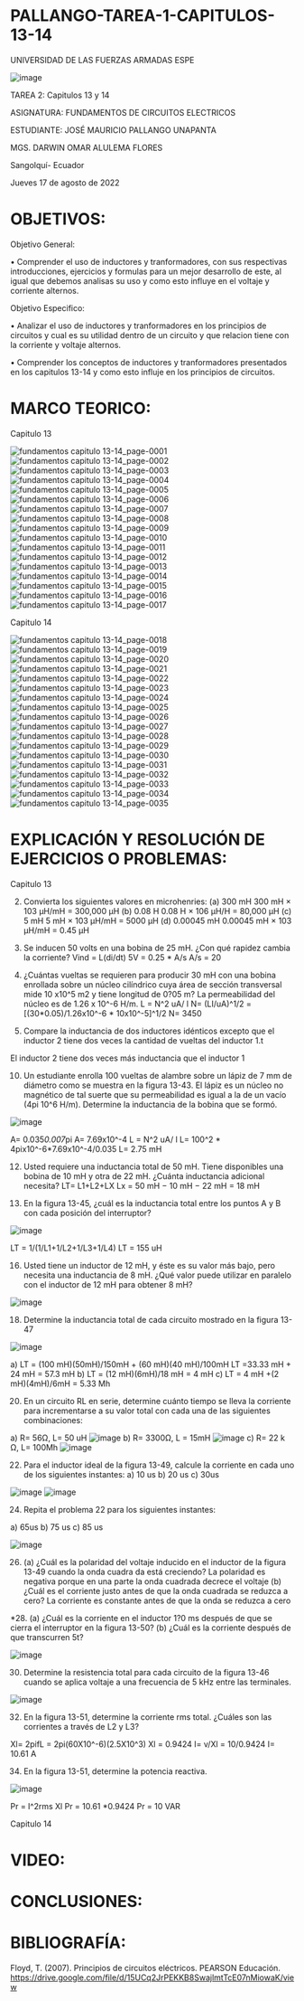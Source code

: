 # PALLANGO-TAREA-1-CAPITULOS-13-14

UNIVERSIDAD DE LAS FUERZAS ARMADAS ESPE



![image](https://user-images.githubusercontent.com/105695077/169195292-caeb0d12-8f66-4f08-bb58-2efffc44ccf5.png)




TAREA 2: Capitulos 13 y 14 



ASIGNATURA: FUNDAMENTOS DE CIRCUITOS ELECTRICOS

ESTUDIANTE: JOSÉ MAURICIO PALLANGO UNAPANTA

MGS. DARWIN OMAR ALULEMA FLORES

Sangolquí- Ecuador

Jueves 17 de agosto de 2022

# OBJETIVOS:

Objetivo General:

• Comprender el uso de inductores y tranformadores, con sus respectivas introducciones, ejercicios y formulas para un mejor desarrollo de este, al igual que debemos analisas su uso y como esto influye en el voltaje y corriente alternos.

Objetivo Especifico:

• Analizar el uso de inductores y tranformadores en los principios de circuitos y cual es su utilidad dentro de un circuito y que relacion tiene con la corriente y voltaje alternos.

• Comprender los conceptos de inductores y tranformadores presentados en los capitulos 13-14 y como esto influje en los principios de circuitos.

# MARCO TEORICO:

Capitulo 13

![fundamentos capitulo 13-14_page-0001](https://user-images.githubusercontent.com/105695077/185289980-4ccc22e9-b6cc-4f57-8fb8-9b8b8c290342.jpg)
![fundamentos capitulo 13-14_page-0002](https://user-images.githubusercontent.com/105695077/185289986-105af333-0ccd-4b70-b867-f02bde9c2541.jpg)
![fundamentos capitulo 13-14_page-0003](https://user-images.githubusercontent.com/105695077/185289989-2139ce08-2063-4db4-82cd-b8e8dcf28593.jpg)
![fundamentos capitulo 13-14_page-0004](https://user-images.githubusercontent.com/105695077/185289990-a05077fb-c25c-4eaa-ac71-9b7a19a1fbdb.jpg)
![fundamentos capitulo 13-14_page-0005](https://user-images.githubusercontent.com/105695077/185289991-db530129-a85c-4638-9a33-4335a763af02.jpg)
![fundamentos capitulo 13-14_page-0006](https://user-images.githubusercontent.com/105695077/185290015-2091fc19-f4c6-4807-8646-4e5afc0858ea.jpg)
![fundamentos capitulo 13-14_page-0007](https://user-images.githubusercontent.com/105695077/185290019-75159e3b-d3a2-496d-aad2-364a9ce9e2ef.jpg)
![fundamentos capitulo 13-14_page-0008](https://user-images.githubusercontent.com/105695077/185290025-62bbc1a7-af86-465c-86ed-e63ea229cb5e.jpg)
![fundamentos capitulo 13-14_page-0009](https://user-images.githubusercontent.com/105695077/185290029-985d3300-90d4-422c-bc9e-24152c8f4a37.jpg)
![fundamentos capitulo 13-14_page-0010](https://user-images.githubusercontent.com/105695077/185290030-ebf6c769-eabb-4422-ac10-24f1ac4ede4b.jpg)
![fundamentos capitulo 13-14_page-0011](https://user-images.githubusercontent.com/105695077/185290064-dcac12b1-3aa4-4e91-a77d-6de9c5866c78.jpg)
![fundamentos capitulo 13-14_page-0012](https://user-images.githubusercontent.com/105695077/185290069-de7b2b98-d20b-4a9e-a6c4-4936afc878cd.jpg)
![fundamentos capitulo 13-14_page-0013](https://user-images.githubusercontent.com/105695077/185290071-6e3e57d3-288e-4046-b0a0-02c262380e5c.jpg)
![fundamentos capitulo 13-14_page-0014](https://user-images.githubusercontent.com/105695077/185290075-e70add04-3d7a-41df-8c27-3706da7456e4.jpg)
![fundamentos capitulo 13-14_page-0015](https://user-images.githubusercontent.com/105695077/185290078-2faa374e-de94-4313-842e-6d74d2b16f74.jpg)
![fundamentos capitulo 13-14_page-0016](https://user-images.githubusercontent.com/105695077/185290123-e2a5abee-fb7b-4275-ac12-8962623fa435.jpg)
![fundamentos capitulo 13-14_page-0017](https://user-images.githubusercontent.com/105695077/185290128-43583294-dd59-428e-bba2-2f8a4bb4454b.jpg)

Capitulo 14

![fundamentos capitulo 13-14_page-0018](https://user-images.githubusercontent.com/105695077/185290749-aecf2f5b-dd03-4a74-a9d7-f69edbac4466.jpg)
![fundamentos capitulo 13-14_page-0019](https://user-images.githubusercontent.com/105695077/185290753-f4ce973d-441c-43d1-b610-65135cbcd2e9.jpg)
![fundamentos capitulo 13-14_page-0020](https://user-images.githubusercontent.com/105695077/185290755-2f4dcd93-9fa3-4e24-a809-5a51495100de.jpg)
![fundamentos capitulo 13-14_page-0021](https://user-images.githubusercontent.com/105695077/185290808-3a0d6f09-c5fb-4ce4-8513-f6b8544a94e7.jpg)
![fundamentos capitulo 13-14_page-0022](https://user-images.githubusercontent.com/105695077/185290815-007b58e1-2f56-4fc2-a906-adf8e9e2cff8.jpg)
![fundamentos capitulo 13-14_page-0023](https://user-images.githubusercontent.com/105695077/185290817-9465f370-5034-4d63-9a2a-cd8b0f960151.jpg)
![fundamentos capitulo 13-14_page-0024](https://user-images.githubusercontent.com/105695077/185290820-7abfbcc2-9cc8-4146-b5a9-6963076efb5e.jpg)
![fundamentos capitulo 13-14_page-0025](https://user-images.githubusercontent.com/105695077/185290823-e107936a-02ab-4f13-8ccd-2f3822a1bf86.jpg)
![fundamentos capitulo 13-14_page-0026](https://user-images.githubusercontent.com/105695077/185290847-e67cb3d2-bd0f-477e-af93-324fa3c2dcdf.jpg)
![fundamentos capitulo 13-14_page-0027](https://user-images.githubusercontent.com/105695077/185290850-edb47f0a-6efc-4361-8394-b434282b238e.jpg)
![fundamentos capitulo 13-14_page-0028](https://user-images.githubusercontent.com/105695077/185290852-ef69ba0a-c4c8-4351-a537-a133a44a8297.jpg)
![fundamentos capitulo 13-14_page-0029](https://user-images.githubusercontent.com/105695077/185290854-3db3fca7-d0fd-4362-9b1d-788cfcb63b97.jpg)
![fundamentos capitulo 13-14_page-0030](https://user-images.githubusercontent.com/105695077/185290860-3d0d227a-06b2-4538-a6b5-0acc10ffd586.jpg)
![fundamentos capitulo 13-14_page-0031](https://user-images.githubusercontent.com/105695077/185290889-0c058958-9f66-443f-a179-8374cb736b42.jpg)
![fundamentos capitulo 13-14_page-0032](https://user-images.githubusercontent.com/105695077/185290892-b885f2c0-685b-4f8f-91a5-e94148e9320f.jpg)
![fundamentos capitulo 13-14_page-0033](https://user-images.githubusercontent.com/105695077/185290894-6e53290f-4627-4301-ac99-0f9536b0a09f.jpg)
![fundamentos capitulo 13-14_page-0034](https://user-images.githubusercontent.com/105695077/185290895-023f52fa-fe2b-4a8d-b287-a43d0fe606f6.jpg)
![fundamentos capitulo 13-14_page-0035](https://user-images.githubusercontent.com/105695077/185290896-e7fe196b-2f02-48e4-8d2c-98ca16ee8020.jpg)

# EXPLICACIÓN Y RESOLUCIÓN DE EJERCICIOS O PROBLEMAS:

Capitulo 13

2. Convierta los siguientes valores en microhenries:
(a) 300 mH
300 mH × 103 μH/mH = 300,000 μH
(b) 0.08 H
0.08 H × 106 μH/H = 80,000 μH
(c) 5 mH
5 mH × 103 μH/mH = 5000 μH
(d) 0.00045 mH
0.00045 mH × 103 μH/mH = 0.45 μH

4. Se inducen 50 volts en una bobina de 25 mH. ¿Con qué rapidez cambia la corriente?
Vind = L(di/dt) 
5V = 0.25 * A/s
A/s = 20

6. ¿Cuántas vueltas se requieren para producir 30 mH con una bobina enrollada sobre un núcleo cilíndrico cuya área de sección transversal mide 10 x10^5 m2 y tiene longitud de 0?05 m? La permeabilidad del núcleo es de 1.26 x 10^-6 H/m.
L = N^2 uA/ l
N= (LI/uA)^1/2 = [(30*0.05)/1.26x10^-6 * 10x10^-5]^1/2
N= 3450

8. Compare la inductancia de dos inductores idénticos excepto que el inductor 2 tiene dos veces la cantidad de vueltas del inductor 1.t

El inductor 2 tiene dos veces más inductancia que el inductor 1

10. Un estudiante enrolla 100 vueltas de alambre sobre un lápiz de 7 mm de diámetro como se muestra en la figura 13-43. El lápiz es un núcleo no magnético de tal suerte que su permeabilidad es igual a la de un vacío (4pi 10^6 H/m). Determine la inductancia de la bobina que se formó.

![image](https://user-images.githubusercontent.com/105695077/185292618-e1cd5144-cdeb-4705-a6ee-40ad5560a2a9.png)

A= 0.035*0.007*pi
A= 7.69x10^-4
L = N^2 uA/ l
L= 100^2 * 4pix10^-6*7.69x10^-4/0.035
L= 2.75 mH

12. Usted requiere una inductancia total de 50 mH. Tiene disponibles una bobina de 10 mH y otra de 22 mH. ¿Cuánta inductancia adicional necesita?
LT= L1+L2+LX
Lx = 50 mH − 10 mH − 22 mH = 18 mH

14. En la figura 13-45, ¿cuál es la inductancia total entre los puntos A y B con cada posición del interruptor? 

![image](https://user-images.githubusercontent.com/105695077/185292710-40cb24e1-3a65-4129-8427-95e7f17c2f07.png)

LT = 1/(1/L1+1/L2+1/L3+1/L4)
LT = 155 uH

16. Usted tiene un inductor de 12 mH, y éste es su valor más bajo, pero necesita una inductancia de 8 mH. ¿Qué valor puede utilizar en paralelo con el inductor de 12 mH para obtener 8 mH?

![image](https://user-images.githubusercontent.com/105695077/185292833-108a777c-5098-49d0-b728-71d330a185d3.png)

18. Determine la inductancia total de cada circuito mostrado en la figura 13-47

![image](https://user-images.githubusercontent.com/105695077/185292869-2b408691-956e-4ab5-8d98-4ea1fa8def3b.png)

a)
LT = (100 mH)(50mH)/150mH + (60 mH)(40 mH)/100mH
LT =33.33 mH + 24 mH = 57.3 mH
b)
 LT = (12 mH)(6mH)/18 mH = 4 mH
c)
LT = 4 mH +(2 mH)(4mH)/6mH = 5.33 Mh

20. En un circuito RL en serie, determine cuánto tiempo se lleva la corriente para incrementarse a su valor total con cada una de las siguientes combinaciones:

a) R= 56Ω, L= 50 uH
![image](https://user-images.githubusercontent.com/105695077/185292974-630f2817-3ab6-4b95-8b19-0b83c87130cd.png)
b) R= 3300Ω, L = 15mH
![image](https://user-images.githubusercontent.com/105695077/185292997-c7c07cc7-d17b-4b76-ba1c-c435a107f049.png)
c) R= 22 k Ω, L= 100Mh
![image](https://user-images.githubusercontent.com/105695077/185293026-fd9bb9e9-c289-4ddb-ba17-e2421fdd0d62.png)

22. Para el inductor ideal de la figura 13-49, calcule la corriente en cada uno de los siguientes instantes:
a) 10 us
b) 20 us
c) 30us

![image](https://user-images.githubusercontent.com/105695077/185293075-35074e37-6640-48d1-8ec9-5fdb4de78bb7.png)
![image](https://user-images.githubusercontent.com/105695077/185293095-e8a85b88-ac78-403c-9693-8578fb0946f4.png)

24. Repita el problema 22 para los siguientes instantes:

a) 65us
b) 75 us
c) 85 us

![image](https://user-images.githubusercontent.com/105695077/185293159-4e41b7e9-93b9-4abc-bba0-a2f153170570.png)

26. (a) ¿Cuál es la polaridad del voltaje inducido en el inductor de la figura 13-49 cuando la onda cuadra da está creciendo?
La polaridad es negativa porque en una parte la onda cuadrada decrece el voltaje 
(b) ¿Cuál es el corriente justo antes de que la onda cuadrada se reduzca a cero?
La corriente es constante antes de que la onda se reduzca a cero

*28. (a) ¿Cuál es la corriente en el inductor 1?0 ms después de que se cierra el interruptor en la figura 13-50?
(b) ¿Cuál es la corriente después de que transcurren 5t?

![image](https://user-images.githubusercontent.com/105695077/185293213-74c40348-f69f-498a-8c54-00511d68060a.png)

30. Determine la resistencia total para cada circuito de la figura 13-46 cuando se aplica voltaje a una frecuencia de 5 kHz entre las terminales.

![image](https://user-images.githubusercontent.com/105695077/185293306-c97f01d1-0f18-4b89-a547-df7249df7052.png)

32. En la figura 13-51, determine la corriente rms total. ¿Cuáles son las corrientes a través de L2 y L3?

Xl= 2pifL = 2pi(60X10^-6)(2.5X10^3)
Xl = 0.9424
 I= v/Xl = 10/0.9424
I= 10.61 A

34. En la figura 13-51, determine la potencia reactiva.

![image](https://user-images.githubusercontent.com/105695077/185293602-bd6c90ed-80b6-4aa8-a248-1cd6c6ac4c49.png)

Pr = I^2rms Xl
Pr = 10.61 *0.9424
Pr = 10 VAR

Capitulo 14

# VIDEO:

# CONCLUSIONES:

# BIBLIOGRAFÍA:

Floyd, T. (2007). Principios de circuitos eléctricos. PEARSON Educación. https://drive.google.com/file/d/15UCq2JrPEKKB8SwajlmtTcE07nMiowaK/view
